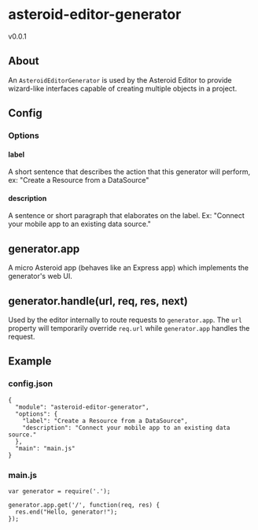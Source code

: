 # asteroid-editor-generator
v0.0.1

## About 

An `AsteroidEditorGenerator` is used by the Asteroid Editor to provide wizard-like interfaces capable of creating multiple objects in a project.

## Config

### Options

#### label

A short sentence that describes the action that this generator will perform, ex: "Create a Resource from a DataSource"

#### description

A sentence or short paragraph that elaborates on the label. Ex: "Connect your mobile app to an existing data source."

## generator.app

A micro Asteroid app (behaves like an Express app) which implements the generator's web UI.

## generator.handle(url, req, res, next)

Used by the editor internally to route requests to `generator.app`. The `url` property will temporarily override `req.url` while `generator.app` handles the request.

## Example

### config.json

    {
      "module": "asteroid-editor-generator",
      "options": {
        "label": "Create a Resource from a DataSource",
        "description": "Connect your mobile app to an existing data source."
      },
      "main": "main.js"
    }

### main.js

    var generator = require('.');

    generator.app.get('/', function(req, res) {
      res.end("Hello, generator!");
    });
